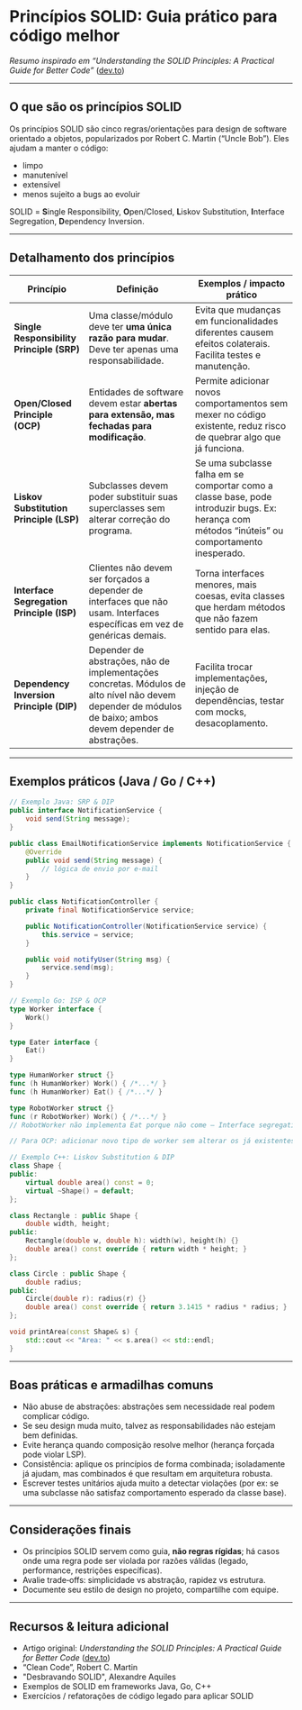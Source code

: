 # Princípios SOLID: Guia prático para código melhor

_Resumo inspirado em “Understanding the SOLID Principles: A Practical Guide for Better Code”_ ([dev.to](https://dev.to/aranka_maxilo_55bab8ad3c3/understanding-the-solid-principles-a-practical-guide-for-better-code-c7))

---

## O que são os princípios SOLID

Os princípios SOLID são cinco regras/orientações para design de software orientado a objetos, popularizados por Robert C. Martin (“Uncle Bob”). Eles ajudam a manter o código:

- limpo  
- manutenível  
- extensível  
- menos sujeito a bugs ao evoluir  

SOLID = **S**ingle Responsibility, **O**pen/Closed, **L**iskov Substitution, **I**nterface Segregation, **D**ependency Inversion.

---

## Detalhamento dos princípios

| Princípio | Definição | Exemplos / impacto prático |
|-----------|-----------|------------------------------|
| **Single Responsibility Principle (SRP)** | Uma classe/módulo deve ter **uma única razão para mudar**. Deve ter apenas uma responsabilidade. | Evita que mudanças em funcionalidades diferentes causem efeitos colaterais. Facilita testes e manutenção. |
| **Open/Closed Principle (OCP)** | Entidades de software devem estar **abertas para extensão, mas fechadas para modificação**. | Permite adicionar novos comportamentos sem mexer no código existente, reduz risco de quebrar algo que já funciona. |
| **Liskov Substitution Principle (LSP)** | Subclasses devem poder substituir suas superclasses sem alterar correção do programa. | Se uma subclasse falha em se comportar como a classe base, pode introduzir bugs. Ex: herança com métodos “inúteis” ou comportamento inesperado. |
| **Interface Segregation Principle (ISP)** | Clientes não devem ser forçados a depender de interfaces que não usam. Interfaces específicas em vez de genéricas demais. | Torna interfaces menores, mais coesas, evita classes que herdam métodos que não fazem sentido para elas. |
| **Dependency Inversion Principle (DIP)** | Depender de abstrações, não de implementações concretas. Módulos de alto nível não devem depender de módulos de baixo; ambos devem depender de abstrações. | Facilita trocar implementações, injeção de dependências, testar com mocks, desacoplamento. |

---

## Exemplos práticos (Java / Go / C++)

```java
// Exemplo Java: SRP & DIP
public interface NotificationService {
    void send(String message);
}

public class EmailNotificationService implements NotificationService {
    @Override
    public void send(String message) {
        // lógica de envio por e‑mail
    }
}

public class NotificationController {
    private final NotificationService service;

    public NotificationController(NotificationService service) {
        this.service = service;
    }

    public void notifyUser(String msg) {
        service.send(msg);
    }
}
```

```go
// Exemplo Go: ISP & OCP
type Worker interface {
    Work()
}

type Eater interface {
    Eat()
}

type HumanWorker struct {}
func (h HumanWorker) Work() { /*...*/ }
func (h HumanWorker) Eat() { /*...*/ }

type RobotWorker struct {}
func (r RobotWorker) Work() { /*...*/ }
// RobotWorker não implementa Eat porque não come — Interface segregation

// Para OCP: adicionar novo tipo de worker sem alterar os já existentes
```

```cpp
// Exemplo C++: Liskov Substitution & DIP
class Shape {
public:
    virtual double area() const = 0;
    virtual ~Shape() = default;
};

class Rectangle : public Shape {
    double width, height;
public:
    Rectangle(double w, double h): width(w), height(h) {}
    double area() const override { return width * height; }
};

class Circle : public Shape {
    double radius;
public:
    Circle(double r): radius(r) {}
    double area() const override { return 3.1415 * radius * radius; }
};

void printArea(const Shape& s) {
    std::cout << "Area: " << s.area() << std::endl;
}
```

---

## Boas práticas e armadilhas comuns

- Não abuse de abstrações: abstrações sem necessidade real podem complicar código.  
- Se seu design muda muito, talvez as responsabilidades não estejam bem definidas.  
- Evite herança quando composição resolve melhor (herança forçada pode violar LSP).  
- Consistência: aplique os princípios de forma combinada; isoladamente já ajudam, mas combinados é que resultam em arquitetura robusta.  
- Escrever testes unitários ajuda muito a detectar violações (por ex: se uma subclasse não satisfaz comportamento esperado da classe base).  

---

## Considerações finais

- Os princípios SOLID servem como guia, **não regras rígidas**; há casos onde uma regra pode ser violada por razões válidas (legado, performance, restrições específicas).  
- Avalie trade‑offs: simplicidade vs abstração, rapidez vs estrutura.  
- Documente seu estilo de design no projeto, compartilhe com equipe.

---

## Recursos & leitura adicional

- Artigo original: *Understanding the SOLID Principles: A Practical Guide for Better Code* ([dev.to](https://dev.to/aranka_maxilo_55bab8ad3c3/understanding-the-solid-principles-a-practical-guide-for-better-code-c7))  
- “Clean Code”, Robert C. Martin  
- "Desbravando SOLID", Alexandre Aquiles
- Exemplos de SOLID em frameworks Java, Go, C++  
- Exercícios / refatorações de código legado para aplicar SOLID  
